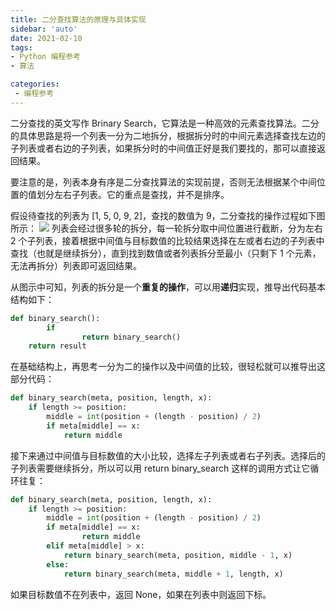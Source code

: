 ```yaml
---
title: 二分查找算法的原理与具体实现
sidebar: 'auto'
date: 2021-02-10
tags:
- Python 编程参考
- 算法

categories:
 - 编程参考
---
```


二分查找的英文写作 Brinary Search，它算法是一种高效的元素查找算法。二分的具体思路是将一个列表一分为二地拆分，根据拆分时的中间元素选择查找左边的子列表或者右边的子列表，如果拆分时的中间值正好是我们要找的，那可以直接返回结果。


要注意的是，列表本身有序是二分查找算法的实现前提，否则无法根据某个中间位置的值划分左右子列表。它的重点是查找，并不是排序。


假设待查找的列表为 [1, 5, 0, 9, 2]，查找的数值为 9，二分查找的操作过程如下图所示：
![](https://img.weishidong.com/20210312220323.png)
列表会经过很多轮的拆分，每一轮拆分取中间位置进行截断，分为左右 2 个子列表，接着根据中间值与目标数值的比较结果选择在左或者右边的子列表中查找（也就是继续拆分），直到找到数值或者列表拆分至最小（只剩下 1 个元素，无法再拆分）列表即可返回结果。


从图示中可知，列表的拆分是一个**重复的操作**，可以用**递归**实现，推导出代码基本结构如下：

```python
def binary_search():
		if 
				return binary_search()
    return result
```

在基础结构上，再思考一分为二的操作以及中间值的比较，很轻松就可以推导出这部分代码：

```python
def binary_search(meta, position, length, x):
    if length >= position:
        middle = int(position + (length - position) / 2)
        if meta[middle] == x:
            return middle
```

接下来通过中间值与目标数值的大小比较，选择左子列表或者右子列表。选择后的子列表需要继续拆分，所以可以用 return binary_search 这样的调用方式让它循环往复：

```python
def binary_search(meta, position, length, x):
    if length >= position:
        middle = int(position + (length - position) / 2)
        if meta[middle] == x:
        		return middle
        elif meta[middle] > x:
            return binary_search(meta, position, middle - 1, x)
        else:
            return binary_search(meta, middle + 1, length, x)
```

如果目标数值不在列表中，返回 None，如果在列表中则返回下标。

<Vssue :title="$title" />
